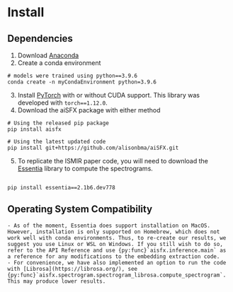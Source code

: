 # Install 

## Dependencies

1. Download [Anaconda](https://www.anaconda.com/)
2. Create a conda environment
```
# models were trained using python==3.9.6
conda create -n myCondaEnvironment python=3.9.6
```
3. Install [PyTorch](https://pytorch.org/get-started/locally/) with or without CUDA support. This library was developed with `torch==1.12.0`.
4. Download the aiSFX package with either method
```
# Using the released pip package
pip install aisfx
```
```
# Using the latest updated code
pip install git+https://github.com/alisonbma/aiSFX.git
```

5. To replicate the ISMIR paper code, you will need to download the [Essentia](https://essentia.upf.edu/) library to compute the spectrograms.

```

pip install essentia==2.1b6.dev778

```

## Operating System Compatibility
```{warning}
- As of the moment, Essentia does support installation on MacOS. However, installation is only supported on Homebrew, which does not work well with conda environments. Thus, to re-create our results, we suggest you use Linux or WSL on Windows. If you still wish to do so, refer to the API Reference and use {py:func}`aisfx.inference.main` as a reference for any modifications to the embedding extraction code.
- For convenience, we have also implemented an option to run the code with [Librosa](https://librosa.org/), see {py:func}`aisfx.spectrogram.spectrogram_librosa.compute_spectrogram`. This may produce lower results.
```
